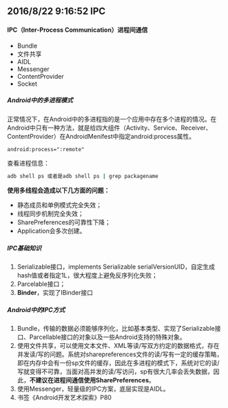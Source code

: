 ## 2016/8/22 9:16:52 IPC
#### IPC（Inter-Process Communication）进程间通信
* Bundle
* 文件共享
* AIDL
* Messenger
* ContentProvider
* Socket

##### Android中的多进程模式

正常情况下，在Android中的多进程指的是一个应用中存在多个进程的情况。在Android中只有一种方法，就是给四大组件（Activity、Service、Receiver、ContentProvider）在AndroidMenifest中指定android:process属性。
```xml
android:process=":remote"
```
查看进程信息：
```cmd
adb shell ps 或者是adb shell ps | grep packagename
```
 
**使用多线程会造成以下几方面的问题：**
* 静态成员和单例模式完全失效；
* 线程同步机制完全失效；
* SharePreferences的可靠性下降；
* Application会多次创建。

##### IPC基础知识

1. Serializable接口，implements Serializable serialVersionUID，自定生成hash值或者指定1L，很大程度上避免反序列化失败；  
2. Parcelable接口；
3. **Binder**，实现了IBinder接口

##### Android中的IPC方式
1. Bundle，传输的数据必须能够序列化，比如基本类型、实现了Serializable接口、Parcellable接口的对象以及一些Android支持的特殊对象。
2. 使用文件共享，可以使用文本文件、XML等读/写双方约定的数据格式，存在并发读/写的问题。系统对sharepreferences文件的读/写有一定的缓存策略，即在内存中会有一份sp文件的缓存，因此在多进程的模式下，系统对它的读/写就变得不可靠，当面对高并发的读/写访问，sp有很大几率会丢失数据，因此，**不建议在进程间通信使用SharePreferences**。
3. 使用Messenger，轻量级的IPC方案，底层实现是AIDL。
4. 书签《Android开发艺术探索》P80
